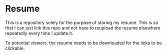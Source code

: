 # Resume

This is a repository solely for the purpose of storing my resume. This is so that I can just link this repo and not have to reupload the resume elsewhere repeatedly every time I update it.

To potential viewers, the resume needs to be downloaded for the links to be clickable.
